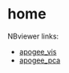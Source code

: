 # home

NBviewer links:
* [apogee_vis](http://nbviewer.ipython.org/github/2015ASTR511/EXD/blob/master/apogee_vis.ipynb)
* [apogee_pca](http://nbviewer.ipython.org/github/2015ASTR511/EXD/blob/master/apogee_pca.ipynb)
